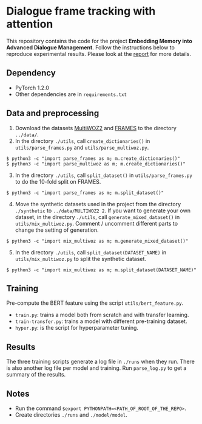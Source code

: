 # Dialogue frame tracking with attention

This repository contains the code for the project **Embedding Memory into Advanced Dialogue Management**. Follow the instructions below to reproduce experimental results. Please look at the [report](https://github.com/chia-an/attention-frame-tracking/blob/master/report/report.pdf) for more details.

## Dependency
- PyTorch 1.2.0
- Other dependencies are in `requirements.txt`

## Data and preprocessing
1. Download the datasets [MultiWOZ2](http://dialogue.mi.eng.cam.ac.uk/index.php/corpus/) and [FRAMES](https://datasets.maluuba.com/Frames/dl) to the directory `../data/`.
2. In the directory `./utils`, call `create_dictionaries()` in `utils/parse_frames.py` and `utils/parse_multiwoz.py`.
```
$ python3 -c "import parse_frames as m; m.create_dictionaries()"
$ python3 -c "import parse_multiwoz as m; m.create_dictionaries()"
```
3. In the directory `./utils`, call `split_dataset()` in `utils/parse_frames.py` to do the 10-fold split on FRAMES.
```
$ python3 -c "import parse_frames as m; m.split_dataset()"
```
4. Move the synthetic datasets used in the project from the directory `./synthetic` to `../data/MULTIWOZ2 2`. If you want to generate your own dataset, in the directory `./utils`, call `generate_mixed_dataset()` in `utils/mix_multiwoz.py`. Comment / uncomment different parts to change the setting of generation.
```
$ python3 -c "import mix_multiwoz as m; m.generate_mixed_dataset()"
```
5. In the directory `./utils`, call `split_dataset(DATASET_NAME)` in `utils/mix_multiwoz.py` to split the synthetic dataset.
```
$ python3 -c "import mix_multiwoz as m; m.split_dataset(DATASET_NAME)"
```

## Training
Pre-compute the BERT feature using the script `utils/bert_feature.py`.
- `train.py`: trains a model both from scratch and with transfer learning.
- `train-transfer.py`: trains a model with different pre-training dataset.
- `hyper.py`: is the script for hyperparameter tuning.

## Results
The three training scripts generate a log file in `./runs` when they run. There is also another log file per model and training. Run `parse_log.py` to get a summary of the results.

## Notes
- Run the command `$export PYTHONPATH=<PATH_OF_ROOT_OF_THE_REPO>`.
- Create directories `./runs` and `./model/model`.
